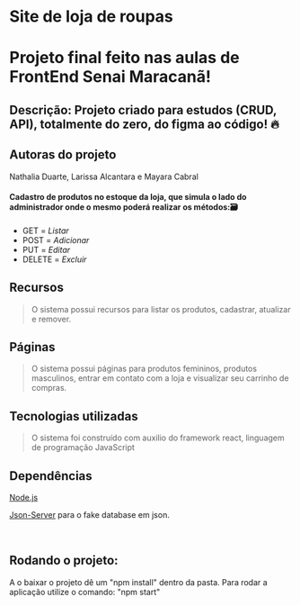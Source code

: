 # Site de loja de roupas

# Projeto final feito nas aulas de FrontEnd Senai Maracanã!
## Descrição: Projeto criado para estudos (CRUD, API), totalmente do zero, do figma ao código! 🔥

## Autoras do projeto
Nathalia Duarte, Larissa Alcantara e  Mayara Cabral 


#### Cadastro de produtos no estoque da loja, que simula o lado do administrador onde o mesmo poderá realizar os métodos:🗃️

-   GET = <i>Listar</i>
-   POST = <i>Adicionar</i>
-   PUT = <i>Editar</i>
-   DELETE = <i>Excluir</i>

## Recursos

> O sistema possui recursos para listar os produtos, cadastrar, atualizar e remover.

## Páginas

> O sistema possui páginas para produtos femininos, produtos masculinos, entrar em contato com a loja e visualizar seu carrinho de compras.
>

## Tecnologias utilizadas
> O sistema foi construído com auxilio do framework react, linguagem de programação JavaScript 


## Dependências

[Node.js](https://nodejs.org/en/)

[Json-Server](https://github.com/typicode/json-server) para o fake database em json.

<br>

## Rodando o projeto:
A o baixar o projeto dê um "npm install" dentro da pasta.
Para rodar a aplicação utilize o comando:
"npm start"
